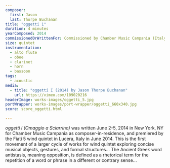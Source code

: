 ```yaml
---
composer:
  first: Jason
  last: Thorpe Buchanan
title: "oggetti 1"
duration: 4 minutes
yearComposed: 2014
commissionedOrWrittenFor: Commissioned by Chamber Music Campania (Italy) & Fiati 5 Wind Quintet
size: quintet
instrumentation:
  - alto flute
  - oboe
  - clarinet
  - horn
  - bassoon
tags:
  - acoustic
media:
  - title: "oggetti I (2014) by Jason Thorpe Buchanan"
    url: https://vimeo.com/109020216
headerImage: works-images/oggetti_5.jpg
portWrapper: works-images/port-wrapper/oggetti_660x340.jpg
score: score_oggetti.html

---
```


<em>oggetti I (Omaggio a Sciarrino)</em> was written June 2-5, 2014 in New York, NY for Chamber Music Campania as composer-in-residence, and premiered by the Fiati 5 wind quintet in Lucera, Italy in June 2014. This is the first movement of a larger cycle of works for wind quintet exploring concise musical objects, gestures, and formal structures... The Ancient Greek word antistasis, meaning opposition, is defined as a rhetorical term for the repetition of a word or phrase in a different or contrary sense...
